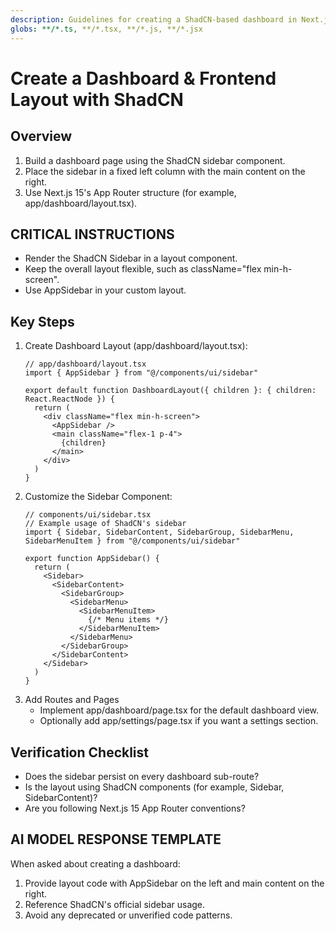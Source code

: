 ```yaml
---
description: Guidelines for creating a ShadCN-based dashboard in Next.js
globs: **/*.ts, **/*.tsx, **/*.js, **/*.jsx
---
```


# Create a Dashboard & Frontend Layout with ShadCN

## Overview

1. Build a dashboard page using the ShadCN sidebar component.
2. Place the sidebar in a fixed left column with the main content on the right.
3. Use Next.js 15's App Router structure (for example, app/dashboard/layout.tsx).

## CRITICAL INSTRUCTIONS
- Render the ShadCN Sidebar in a layout component.
- Keep the overall layout flexible, such as className="flex min-h-screen".
- Use AppSidebar in your custom layout.

## Key Steps

1. Create Dashboard Layout (app/dashboard/layout.tsx):
   ```tsx
   // app/dashboard/layout.tsx
   import { AppSidebar } from "@/components/ui/sidebar"

   export default function DashboardLayout({ children }: { children: React.ReactNode }) {
     return (
       <div className="flex min-h-screen">
         <AppSidebar />
         <main className="flex-1 p-4">
           {children}
         </main>
       </div>
     )
   }
   ```
2. Customize the Sidebar Component:
   ```tsx
   // components/ui/sidebar.tsx
   // Example usage of ShadCN's sidebar
   import { Sidebar, SidebarContent, SidebarGroup, SidebarMenu, SidebarMenuItem } from "@/components/ui/sidebar"

   export function AppSidebar() {
     return (
       <Sidebar>
         <SidebarContent>
           <SidebarGroup>
             <SidebarMenu>
               <SidebarMenuItem>
                 {/* Menu items */}
               </SidebarMenuItem>
             </SidebarMenu>
           </SidebarGroup>
         </SidebarContent>
       </Sidebar>
     )
   }
   ```
3. Add Routes and Pages
   - Implement app/dashboard/page.tsx for the default dashboard view.
   - Optionally add app/settings/page.tsx if you want a settings section.

## Verification Checklist
- Does the sidebar persist on every dashboard sub-route?
- Is the layout using ShadCN components (for example, Sidebar, SidebarContent)?
- Are you following Next.js 15 App Router conventions?

## AI MODEL RESPONSE TEMPLATE
When asked about creating a dashboard:
1. Provide layout code with AppSidebar on the left and main content on the right.
2. Reference ShadCN's official sidebar usage.
3. Avoid any deprecated or unverified code patterns.